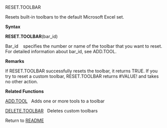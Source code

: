 RESET.TOOLBAR

Resets built-in toolbars to the default Microsoft Excel set.

**Syntax**

**RESET.TOOLBAR**(bar\_id)

Bar\_id&nbsp;&nbsp;&nbsp;&nbsp;specifies the number or name of the
toolbar that you want to reset. For detailed information about bar\_id,
see ADD.TOOL.

**Remarks**

If RESET.TOOLBAR successfully resets the toolbar, it returns TRUE. If
you try to reset a custom toolbar, RESET.TOOLBAR returns \#VALUE\! and
takes no other action.

**Related Functions**

[ADD.TOOL](ADD.TOOL.md)&nbsp;&nbsp;&nbsp;Adds one or more tools to a toolbar

[DELETE.TOOLBAR](DELETE.TOOLBAR.md)&nbsp;&nbsp;&nbsp;Deletes custom toolbars



Return to [README](README.md)

